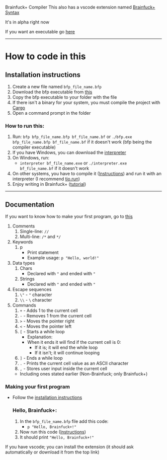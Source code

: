  Brainfuck+ Compiler
This also has a vscode extension named [Brainfuck+ Syntax](https://github.com/tadaHrd/bfp-syntax)

It's in alpha right now

If you want an executable go [here](https://github.com/tadaHrd/bfp-compiler/releases/tag/3.0.0.0)

---
# How to code in this

## Installation instructions
1. Create a new file named `bfp_file_name.bfp`
2. Download the bfp executable from [this](https://github.com/tadaHrd/bfp-compiler/releases/tag/3.0.0.0)
3. Copy the bfp executable to your folder with the file
4. If there isn't a binary for your system, you must compile the project with [Cargo](https://doc.rust-lang.org/book/ch01-03-hello-cargo.html#building-and-running-a-cargo-project)
5. Open a command prompt in the folder

### How to run this:
1. Run: `bfp bfp_file_name.bfp bf_file_name.bf` or `./bfp.exe bfp_file_name.bfp bf_file_name.bf` if it doesn't work (bfp being the compiler executable)
2. If you have Windows, you can download the [interpreter](https://github.com/tadaHrd/bfp-compiler/releases/tag/3.0.0.0)
3. On Windows, run:
   - `interpreter bf_file_name.exe` or `./interpreter.exe bf_file_name.bf` if it doesn't work
4. On other systems, you have to compile it ([Instructions](#installation-instructions)) and run it with an interpreter (I recommend [tio.run](https://tio.run/#brainfuck))
5. Enjoy writing in Brainfuck+ ([tutorial](#making-your-first-program))
---
## Documentation

If you want to know how to make your first program, go to [this](#making-your-first-program)

1. Comments
    1. Single-line: `//`
    2. Multi-line: `/*` and `*/`
2. Keywords
    1. p
       - Print statement
       - Example usage: `p "Hello, world!"`
3. Data types
   1. Chars
      - Declared with `"` and ended with `"`
   2. Strings
      - Declared with `"` and ended with `"`
4. Escape sequences
   1. `\"` - `"` character
   2. `\\` - `\` character
5. Commands
   1. `+` - Adds 1 to the current cell
   2. `-` - Removes 1 from the current cell
   3. `>` - Moves the pointer right
   4. `<` - Moves the pointer left
   5. `[` - Starts a while loop
      - Explanation:
      - When it ends it will find if the current cell is 0:
        - If it is; it will end the while loop
        - If it isn't; it will continue looping
    6. `]` - Ends a while loop
    7. `.` - Prints the current cell value as an ASCII character
    8. `,` - Stores user input inside the current cell
    - Including ones stated earlier (Non-Brainfuck; only Brainfuck+)

### Making your first program

- Follow the [installation instructions](#installation-instructions)

  ### Hello, Brainfuck+:

   1. In the `bfp_file_name.bfp` file add this code:
         - `p "Hello, Brainfuck+!"`
   2. Now run this code ([Instructions](#how-to-run-this))
   3. It should print `"Hello, Brainfuck+!"`

If you have vscode; you can install the extension (it should ask automatically or download it from the top link)